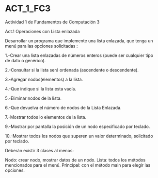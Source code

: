 # ACT_1_FC3
Actividad 1 de Fundamentos de Computación 3

Act.1 Operaciones con Lista enlazada

Desarrollar un programa que implemente una lista enlazada, que tenga un menú para las opciones solicitadas :
 
1.-Crear una lista enlazadas de números enteros (puede ser cualquier tipo de dato o genérico).

2.-Consultar si la lista será ordenada (ascendente o descendente).

3.-Agregar nodos(elementos) a la lista.

4.-Que  indique si la lista esta vacía.

5.-Eliminar nodos de la lista.

6.-Que devuelva el número de nodos de la Lista Enlazada.

7.-Mostrar todos lo elementos de la lista.

9.-Mostrar por pantalla la posición de un nodo especificado por teclado.

10.-Mostrar todos los nodos que superen un valor determinado, solicitado por teclado.

Deberán existir 3 clases al menos:

Nodo: crear nodo, mostrar datos de un nodo.
Lista: todos los métodos mencionados para el menú.
Principal: con el método main para elegir las opciones. 
